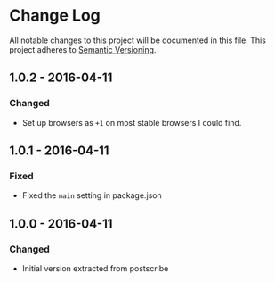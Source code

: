 # Change Log
All notable changes to this project will be documented in this file.
This project adheres to [Semantic Versioning](http://semver.org/).

## 1.0.2 - 2016-04-11
### Changed
- Set up browsers as `+1` on most stable browsers I could find.

## 1.0.1 - 2016-04-11
### Fixed
- Fixed the `main` setting in package.json

## 1.0.0 - 2016-04-11
### Changed
- Initial version extracted from postscribe

